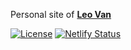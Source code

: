 Personal site of [**Leo Van**](https://leovan.me)

[![License](https://img.shields.io/badge/license-CC%20BY--NC--SA%204.0-blue.svg)](LICENSE)
[![Netlify Status](https://api.netlify.com/api/v1/badges/31711b31-e001-4d26-95d3-695f6cd58039/deploy-status)](https://app.netlify.com/sites/leovan/deploys)

